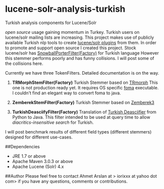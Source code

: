 lucene-solr-analysis-turkish
============================

Turkish analysis components for Lucene/Solr

*open source* usage gaining momentum in Turkey. Turkish users on lucene/solr mailing lists are increasing.
This project makes use of publicly available Turkish nlp tools to create [lucene/solr plugins](https://cwiki.apache.org/confluence/display/solr/Solr+Plugins) from them.
In order to promote and support open source I created this project. Stock lucene/solr has
[SnowballPorterFilter(Factory)](https://cwiki.apache.org/confluence/display/solr/Language+Analysis#LanguageAnalysis-Turkish)
for Turkish language However this stemmer performs poorly and has funny collisions. I will post some of the collisions here.

Currently we have three TokenFilters. Detailed documentation is on the way.

1. **TRMorphStemFilter(Factory)**
Turkish Stemmer based on [TRmorph](https://github.com/coltekin/TRmorph)
This one is not production ready yet. It requires OS specific [foma](https://code.google.com/p/foma/) executable.
I couldn't find an elegant way to convert foma to java.

2. **ZemberekStemFilter(Factory)**
Turkish Stemmer based on [Zemberek3](https://github.com/ahmetaa/zemberek-nlp)

3. **TurkishDeasciifyFilter(Factory)**
Translation of [Turkish Deasciifier](https://github.com/emres/turkish-deasciifier) from Python to Java.
This filter intended to be used at query time to allow *diacritics-insensitive search* for Turkish.


I will post benchmark results of different field types (different stemmers) designed for different use-cases.

##Dependencies
* JRE 1.7 or above
* Apache Maven 3.0.3 or above
* Apache Lucene (Solr) 4.x

##Author
Please feel free to contact Ahmet Arslan at > iorixxx at yahoo dot com> if you have any questions, comments or contributions.
